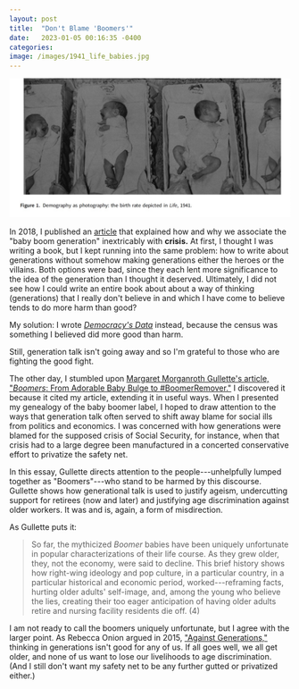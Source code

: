 ```yaml
---
layout: post
title:  "Don't Blame 'Boomers'"
date:   2023-01-05 00:16:35 -0400
categories:
image: /images/1941_life_babies.jpg
---
```


![photo of four white, newborn, babies wearing white onesies in a hospital, with caption reading "Figure 1. Demography as photography: the birth rate depicted in *Life*, 1941." ](/images/1941_life_babies.jpg)

In 2018, I published an [article](https://www.cambridge.org/core/journals/modern-american-history/article/generation-crisis-how-population-research-defined-the-baby-boomers/415B6EF86FBD90D2E6D2BC9CAF345C99) that explained how and why we associate the "baby boom generation" inextricably with **crisis.** At first, I thought I was writing a book, but I kept running into the same problem: how to write about generations without somehow making generations either the heroes or the villains. Both options were bad, since they each lent more significance to the idea of the generation than I thought it deserved. Ultimately, I did not see how I could write an entire book about about a way of thinking (generations) that I really don't believe in and which I have come to believe tends to do more harm than good?

My solution: I wrote [*Democracy's Data*](/democracysdata/) instead, because the census was something I believed did more good than harm.

Still, generation talk isn't going away and so I'm grateful to those who are fighting the good fight.

The other day, I stumbled upon [Margaret Morganroth Gullette's article, "*Boomers*: From Adorable Baby Bulge to #BoomerRemover."](https://doi.org/10.7146/ageculturehumanities.v6i.133335) I discovered it because it cited my article, extending it in useful ways. When I presented my genealogy of the baby boomer label, I hoped to draw attention to the ways that generation talk often served to shift away blame for social ills from politics and economics. I was concerned with how generations were blamed for the supposed crisis of Social Security, for instance, when that crisis had to a large degree been manufactured in a concerted conservative effort to privatize the safety net.

In this essay, Gullette directs attention to the people---unhelpfully lumped together as "Boomers"---who stand to be harmed by this discourse. Gullette shows how generational talk is used to justify ageism, undercutting support for retirees (now and later) and justifying age discrimination against older workers. It was and is, again, a form of misdirection.

As Gullette puts it:

>So far, the mythicized *Boomer* babies have been uniquely unfortunate in popular characterizations of their life course. As they grew older, they, not the economy, were said to decline. This brief history shows how right-wing ideology and pop culture, in a particular country, in a particular historical and economic period, worked---reframing facts, hurting older adults' self-image, and, among the young who believe the lies, creating their too eager anticipation of having older adults retire and nursing facility residents die off. (4)

I am not ready to call the boomers uniquely unfortunate, but I agree with the larger point. As Rebecca Onion argued in 2015, ["Against Generations,"](https://aeon.co/essays/generational-labels-are-lazy-useless-and-just-plain-wrong) thinking in generations isn't good for any of us. If all goes well, we all get older, and none of us want to lose our livelihoods to age discrimination. (And I still don't want my safety net to be any further gutted or privatized either.)
